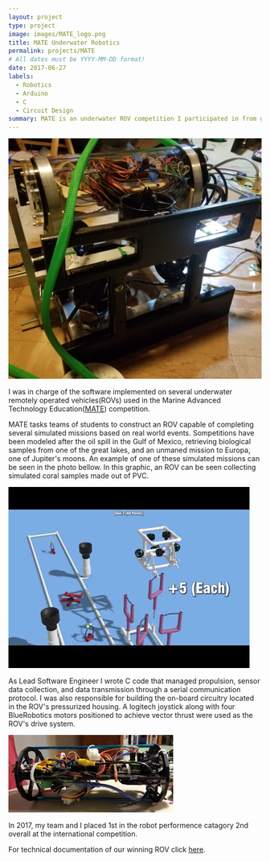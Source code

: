 ```yaml
---
layout: project
type: project
image: images/MATE_logo.png
title: MATE Underwater Robotics
permalink: projects/MATE
# All dates must be YYYY-MM-DD format!
date: 2017-06-27
labels:
  - Robotics
  - Arduino
  - C
  - Circuit Design
summary: MATE is an underwater ROV competition I participated in from grade 7 to 12.
---
```


<img class="ui medium right floated rounded image" src="../images/ROV_side.jpg">

I was in charge of the software implemented on several underwater remotely operated vehicles(ROVs) used in the Marine Advanced Technology Education([MATE](https://materovcompetition.org/)) competition. 

MATE tasks teams of students to construct an ROV capable of completing several simulated missions based on real world events. Sompetitions have been modeled after the oil spill in the Gulf of Mexico, retrieving biological samples from one of the great lakes, and an unmaned mission to Europa, one of Jupiter's moons. An example of one of these simulated missions can be seen in the photo bellow. In this graphic, an ROV can be seen collecting simulated coral samples made out of PVC.

<img class="ui medium rounded image" src="../images/mate_mission.jpg">

As Lead Software Engineer I wrote C code that managed propulsion, sensor data collection, and data transmission through a serial communication protocol. I was also responsible for building the on-board circuitry located in the ROV's pressurized housing. A logitech joystick along with four BlueRobotics motors positioned to achieve vector thrust were used as the ROV's drive system.

<img class="ui rounded image" src="../images/mate_house.jfif">

In 2017, my team and I placed 1st in the robot performence catagory 2nd overall at the international competition.
 
For technical documentation of our winning ROV click [here](https://files.materovcompetition.org/TechReportArchives/2017/HighlandsInterandPCHS_KaimanaEnter_TechReport_2017.pdf).
